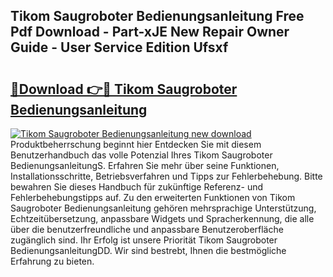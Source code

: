 ## Tikom Saugroboter Bedienungsanleitung Free Pdf Download - Part-xJE New Repair Owner Guide - User Service Edition Ufsxf

# <h2><a href="http://df1rkgr.blite.top/?on=Tikom+Saugroboter+Bedienungsanleitung">🔗Download 👉🔴 Tikom Saugroboter Bedienungsanleitung</a></h2>

[![Tikom Saugroboter Bedienungsanleitung new download](https://i.imgur.com/lujVjoI.png)](http://df1rkgr.blite.top/?on=Tikom+Saugroboter+Bedienungsanleitung)
Produktbeherrschung beginnt hier Entdecken Sie mit diesem Benutzerhandbuch das volle Potenzial Ihres Tikom Saugroboter BedienungsanleitungS. Erfahren Sie mehr über seine Funktionen, Installationsschritte, Betriebsverfahren und Tipps zur Fehlerbehebung. Bitte bewahren Sie dieses Handbuch für zukünftige Referenz- und Fehlerbehebungstipps auf. Zu den erweiterten Funktionen von Tikom Saugroboter Bedienungsanleitung gehören mehrsprachige Unterstützung, Echtzeitübersetzung, anpassbare Widgets und Spracherkennung, die alle über die benutzerfreundliche und anpassbare Benutzeroberfläche zugänglich sind. Ihr Erfolg ist unsere Priorität Tikom Saugroboter BedienungsanleitungDD. Wir sind bestrebt, Ihnen die bestmögliche Erfahrung zu bieten.
